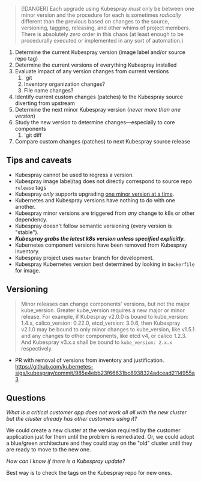 > [!DANGER]
> Each upgrade using Kubespray *must* only be between one minor version and the procedure for each is sometimes *radically* different than the previous based on changes to the source, versioning, tagging, releasing, and other whims of project members. There is absolutely *zero* order in this chaos (at least enough to be procedurally executed or implemented in any sort of automation.)

1. Determine the current Kubespray version (image label and/or source repo tag)
2. Determine the current versions of everything Kubespray installed
3. Evaluate impact of any version changes from current versions
	1. `git 
	2. Inventory organization changes?
	3. File name changes?
4. Identify current custom changes (patches) to the Kubespray source diverting from upstream
5. Determine the next minor Kubespray version (*never more than one version*)
6. Study the new version to determine changes—especially to core components
	1. `git diff
7. Compare custom changes (patches) to next Kubespray source release
## Tips and caveats

- Kubespray cannot be used to regress a version.
- Kubespray image label/tag does not directly correspond to source repo `release` tags
- Kubespray *only* supports upgrading [one minor version at a time](https://github.com/kubernetes-sigs/kubespray/blob/master/docs/operations/upgrades.md#multiple-upgrades).
- Kubernetes and Kubespray versions have nothing to do with one another.
- Kubespray minor versions are triggered from *any* change to k8s or other dependency.
- Kubespray doesn't follow semantic versioning (every version is "stable").
- ***Kubespray grabs the latest k8s version unless specified explicitly.***
- Kubernetes component versions have been removed from Kubespray inventory.
- Kubespray project uses `master` branch for development.
- Kubespray Kubernetes version best determined by looking in `Dockerfile` for image.
## Versioning

>    Minor releases can change components' versions, but not the major kube_version. Greater kube_version requires a new major or minor release. For example, if Kubespray v2.0.0 is bound to kube_version: 1.4.x, calico_version: 0.22.0, etcd_version: 3.0.6, then Kubespray v2.1.0 may be bound to only minor changes to kube_version, like v1.5.1 and any changes to other components, like etcd v4, or calico 1.2.3. And Kubespray v3.x.x shall be bound to `kube_version: 2.x.x` respectively.

- PR with removal of versions from inventory and justification.
  https://github.com/kubernetes-sigs/kubespray/commit/985e4ebb23f66631bc8938324adcead2114955a3
## Questions

*What is a critical customer app does not work all all with the new cluster but the cluster already has other customers using it?*

We could create a new cluster at the version required by the customer application just for them until the problem is remediated. Or, we could adopt a blue/green architecture and they could stay on the "old" cluster until they are ready to move to the new one.

*How can I know if there is a Kubespray update?*

Best way is to check the tags on the Kubespray repo for new ones.